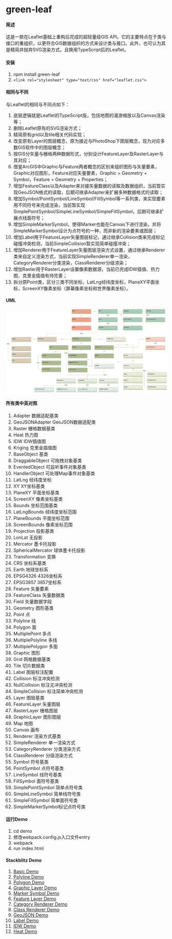 # green-leaf

#### 简述
这是一款在Leaflet基础上重构后完成的超轻量级GIS API。它的主要特点在于类与接口的重组织，以更符合GIS数据组织的方式来设计类与接口。此外，也可认为其是精简并抛弃SVG渲染方式，且换用TypeScript后的Leaflet。

#### 安装
1.  npm install green-leaf
2.  `<link rel="stylesheet" type="text/css" href="leaflet.css">`

#### 相同与不同
与Leaflet的相同与不同点如下：
1.  底层逻辑就是Leaflet的TypeScript版，包括地图的漫游缩放以及Canvas渲染等；
2.  删除Leaflet原有的SVG渲染方式；
3.  精简原有grid以及tile相关代码实现；
4.  改变原有Layer的图层概念，原为接近与PhotoShop下图层概念，现为对应多数GIS软件中的图层概念；
5.  按GIS分矢量与栅格两种数据形式，分别设计FeatureLayer及RasterLayer与其对应；
6.  借鉴ArcGIS中Graphic与Feature两者概念的区别来组织图形与矢量要素，Graphic对应图形，Feature对应矢量要素，Graphic = Geometry + Symbol，Feature = Geometry + Properties；
7.  增加FeatureClass以及Adapter来对接矢量数据的读取及数据组织，当前暂实现GeoJSON格式的读取，后期可继承Adapter来扩展多种数据格式的读取；
8.  增加Symbol/PointSymbol/LineSymbol/FillSymbol等一系列类，来实现要素用不同符号来完成渲染，当前暂实现SimplePointSymbol/SimpleLineSymbol/SimpleFillSymbol，后期可继承扩展点线面符号；
9.  增加SimpleMarkerSymbol，使得Marker也能在Canvas下进行渲染，并将SimpleMarkerSymbol设计为点符号的一种，而非新的渲染要素或图层；
10. 增加Label用于FeatureLayer矢量图层标记，通过继承Collision类来完成标记碰撞冲突检测，当前SimpleCollision暂实现简单碰撞冲突；
11. 增加Renderer用于FeatureLayer矢量图层渲染方式设置，通过继承Renderer类来自定义渲染方式，当前实现SimpleRenderer单一渲染，CategoryRenderer分类渲染，ClassRenderer分级渲染；
12. 增加Raster用于RasterLayer设置像素数据源，当前已完成IDW插值、热力图，克里金插值有待完善；
13. 拆分原Point类，区分三类不同坐标，LatLng经纬度坐标，PlaneXY平面坐标，ScreenXY像素坐标（屏幕像素坐标和世界像素坐标）。

#### UML
![image](https://github.com/shengzheng1981/green-leaf/blob/master/green-leaf-uml.png)


#### 所有类中英对照
1. Adapter            数据适配基类
2. GeoJSONAdapter     GeoJSON数据适配类
3. Raster             栅格数据基类
4. Heat               热力图
5. IDW                IDW插值图
6. Kriging            克里金插值图
7. BaseObject         基类
8. DraggableObject    可拖拽对象基类
9. EventedObject      可监听事件对象基类
10. HandlerObject     可处理Map事件对象基类
11. LatLng            经纬度坐标
12. XY                XY坐标基类
13. PlaneXY           平面坐标基类
14. ScreenXY          像素坐标基类
15. Bounds            坐标范围基类
16. LatLngBounds      经纬度坐标范围
17. PlaneBounds       平面坐标范围
18. ScreenBounds      像素坐标范围
19. Projection        投影基类
20. LonLat            无投影
21. Mercator          墨卡托投影
22. SphericalMercator 球体墨卡托投影
23. Transformation    变换
24. CRS               坐标系基类
25. Earth             地球坐标系
26. EPSG4326          4326坐标系
27. EPSG3857          3857坐标系
28. Feature           矢量要素
29. FeatureClass      矢量数据类
30. Field             矢量数据字段
31. Geometry          图形基类
32. Point             点
33. Polyline          线
34. Polygon           面
35. MultiplePoint     多点
36. MultiplePolyline  多线
37. MultiplePolygon   多面
38. Graphic           图形
39. Grid              网格数据基类
40. Tile              切片数据类
41. Label             图层标注配置
42. Collision         标注冲突检测
43. NullCollision     标注无冲突检测
44. SimpleCollision   标注简单冲突检测
45. Layer             图层基类
46. FeatureLayer      矢量图层
47. RasterLayer       栅格图层
48. GraphicLayer      图形图层
49. Map               地图
50. Canvas            画布
51. Renderer          渲染方式基类
52. SimpleRenderer    单一渲染方式
53. CategoryRenderer  分类渲染方式
54. ClassRenderer     分级渲染方式
55. Symbol            符号基类
56. PointSymbol       点符号基类
57. LineSymbol        线符号基类
58. FillSymbol        面符号基类
59. SimplePointSymbol 简单点符号类
60. SimpleLineSymbol  简单线符号类
61. SimpleFillSymbol  简单面符号类
62. SimpleMarkerSymbol标记点符号类

#### 运行Demo
1. cd demo
2. 修改webpack.config.js入口文件entry
3. webpack
4. run index.html

#### Stackblitz Demo
1. [Basic Demo](https://stackblitz.com/edit/typescript-pqsv7e)
2. [Polyline Demo](https://stackblitz.com/edit/typescript-kxjxcv)
3. [Polygon Demo](https://stackblitz.com/edit/typescript-bt9p2a)
4. [Graphic Layer Demo](https://stackblitz.com/edit/typescript-okbryo)
5. [Marker Symbol Demo](https://stackblitz.com/edit/typescript-3x4nzu)
6. [Feature Layer Demo](https://stackblitz.com/edit/typescript-2ahnqt)
7. [Category Renderer Demo](https://stackblitz.com/edit/typescript-vkw4cu)
8. [Class Renderer Demo](https://stackblitz.com/edit/typescript-k9vss4)
9. [GeoJSON Demo](https://stackblitz.com/edit/typescript-1nhpgr)
10. [Label Demo](https://stackblitz.com/edit/typescript-zawabd)
11. [IDW Demo](https://stackblitz.com/edit/typescript-wwl1pg)
12. [Heat Demo](https://stackblitz.com/edit/typescript-x16ccq)

